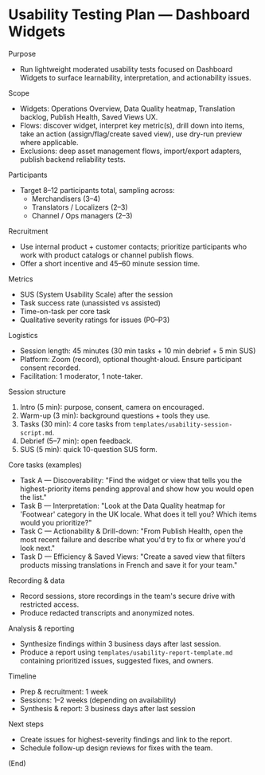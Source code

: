 # Usability Testing Plan — Dashboard Widgets

Purpose

- Run lightweight moderated usability tests focused on Dashboard Widgets to surface learnability, interpretation, and actionability issues.

Scope

- Widgets: Operations Overview, Data Quality heatmap, Translation backlog, Publish Health, Saved Views UX.
- Flows: discover widget, interpret key metric(s), drill down into items, take an action (assign/flag/create saved view), use dry-run preview where applicable.
- Exclusions: deep asset management flows, import/export adapters, publish backend reliability tests.

Participants

- Target 8–12 participants total, sampling across:
  - Merchandisers (3–4)
  - Translators / Localizers (2–3)
  - Channel / Ops managers (2–3)

Recruitment

- Use internal product + customer contacts; prioritize participants who work with product catalogs or channel publish flows.
- Offer a short incentive and 45–60 minute session time.

Metrics

- SUS (System Usability Scale) after the session
- Task success rate (unassisted vs assisted)
- Time-on-task per core task
- Qualitative severity ratings for issues (P0–P3)

Logistics

- Session length: 45 minutes (30 min tasks + 10 min debrief + 5 min SUS)
- Platform: Zoom (record), optional thought-aloud. Ensure participant consent recorded.
- Facilitation: 1 moderator, 1 note-taker.

Session structure

1. Intro (5 min): purpose, consent, camera on encouraged.
2. Warm-up (3 min): background questions + tools they use.
3. Tasks (30 min): 4 core tasks from `templates/usability-session-script.md`.
4. Debrief (5–7 min): open feedback.
5. SUS (5 min): quick 10-question SUS form.

Core tasks (examples)

- Task A — Discoverability: "Find the widget or view that tells you the highest-priority items pending approval and show how you would open the list."
- Task B — Interpretation: "Look at the Data Quality heatmap for 'Footwear' category in the UK locale. What does it tell you? Which items would you prioritize?"
- Task C — Actionability & Drill-down: "From Publish Health, open the most recent failure and describe what you'd try to fix or where you'd look next."
- Task D — Efficiency & Saved Views: "Create a saved view that filters products missing translations in French and save it for your team."

Recording & data

- Record sessions, store recordings in the team's secure drive with restricted access.
- Produce redacted transcripts and anonymized notes.

Analysis & reporting

- Synthesize findings within 3 business days after last session.
- Produce a report using `templates/usability-report-template.md` containing prioritized issues, suggested fixes, and owners.

Timeline

- Prep & recruitment: 1 week
- Sessions: 1–2 weeks (depending on availability)
- Synthesis & report: 3 business days after last session

Next steps

- Create issues for highest-severity findings and link to the report.
- Schedule follow-up design reviews for fixes with the team.

(End)
